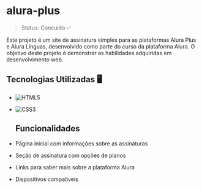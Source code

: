 # alura-plus

> Status: Concuido ✅

<p>Este projeto é um site de assinatura simples para as plataformas Alura Plus e Alura Línguas, desenvolvido como parte do curso da plataforma Alura. O objetivo deste projeto é demonstrar as habilidades adquiridas em desenvolvimento web.</p>

## Tecnologias Utilizadas 🖥️

- ![HTML5](https://img.shields.io/badge/html5-%23E34F26.svg?style=for-the-badge&logo=html5&logoColor=white)
- ![CSS3](https://img.shields.io/badge/css3-%231572B6.svg?style=for-the-badge&logo=css3&logoColor=white)

  ## Funcionalidades

- Página inicial com informações sobre as assinaturas
- Seção de assinatura com opções de planos
- Links para saber mais sobre a plataforma Alura
- Dispositivos compativeis
  
